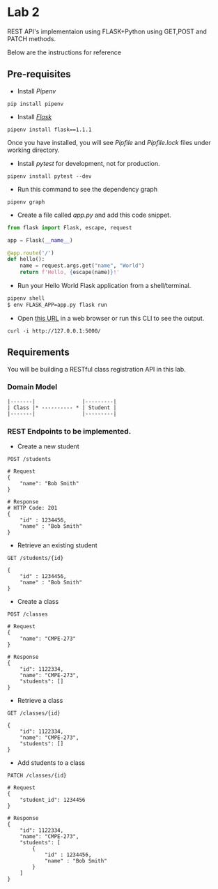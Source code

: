 # Lab 2

REST API's implementaion using FLASK+Python using GET,POST and PATCH methods.

Below are the instructions for reference

## Pre-requisites

* Install _Pipenv_

```
pip install pipenv
```

* Install _[Flask](https://palletsprojects.com/p/flask/)_

```
pipenv install flask==1.1.1
```

Once you have installed, you will see _Pipfile_ and _Pipfile.lock_ files under working directory.

* Install _pytest_ for development, not for production.

```
pipenv install pytest --dev
```

* Run this command to see the dependency graph

```
pipenv graph
```

* Create a file called _app.py_ and add this code snippet.

```python
from flask import Flask, escape, request

app = Flask(__name__)

@app.route('/')
def hello():
    name = request.args.get("name", "World")
    return f'Hello, {escape(name)}!'
```

* Run your Hello World Flask application from a shell/terminal.

```sh
pipenv shell
$ env FLASK_APP=app.py flask run
```

* Open [this URL](http://127.0.0.1:5000/) in a web browser or run this CLI to see the output.

```
curl -i http://127.0.0.1:5000/
```

## Requirements

You will be building a RESTful class registration API in this lab.

### Domain Model

```
|-------|               |---------|
| Class |* ---------- * | Student |
|-------|               |---------|
```

### REST Endpoints to be implemented.

* Create a new student

```
POST /students

# Request
{
    "name": "Bob Smith"
}

# Response
# HTTP Code: 201
{
    "id" : 1234456,
    "name" : "Bob Smith"
}
```

* Retrieve an existing student

```
GET /students/{id}

{
    "id" : 1234456,
    "name" : "Bob Smith"
}
```

* Create a class

```
POST /classes

# Request
{
    "name": "CMPE-273"
}

# Response
{
    "id": 1122334,
    "name": "CMPE-273",
    "students": []
}
```

* Retrieve a class

```
GET /classes/{id}

{
    "id": 1122334,
    "name": "CMPE-273",
    "students": []
}
```

* Add students to a class

```
PATCH /classes/{id}

# Request
{
    "student_id": 1234456
}

# Response
{
    "id": 1122334,
    "name": "CMPE-273",
    "students": [
        {
            "id" : 1234456,
            "name" : "Bob Smith"
        }
    ]
}

```




